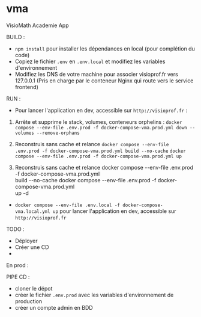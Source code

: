 # vma
VisioMath Academie App

BUILD : 

- `npm install` pour installer les dépendances en local (pour complétion du code)
- Copiez le fichier `.env` en `.env.local` et modifiez les variables d'environnement
- Modifiez les DNS de votre machine pour associer visioprof.fr vers 127.0.0.1 (Pris en charge par le conteneur Nginx qui route vers le service frontend)

RUN : 

- Pour lancer l'application en dev, accessible sur `http://visioprof.fr` :
1) Arrête et supprime le stack, volumes, conteneurs orphelins :
`docker compose --env-file .env.prod -f docker-compose-vma.prod.yml down --volumes --remove-orphans`

2) Reconstruis sans cache et relance
`docker compose --env-file .env.prod -f docker-compose-vma.prod.yml build --no-cache`
`docker compose --env-file .env.prod -f docker-compose-vma.prod.yml up`

2) Reconstruis sans cache et relance
docker compose --env-file .env.prod -f docker-compose-vma.prod.yml \
build --no-cache
docker compose --env-file .env.prod -f docker-compose-vma.prod.yml \
up -d
- `docker compose --env-file .env.local -f docker-compose-vma.local.yml up` pour lancer l'application en dev, accessible sur `http://visioprof.fr`


TODO :
- Déployer
- Créer une CD
- 

En prod : 

PIPE CD :

- cloner le dépot
- créer le fichier `.env.prod` avec les variables d'environnement de production
- créer un compte admin en BDD